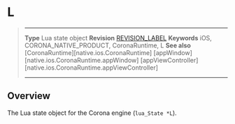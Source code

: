# L

> --------------------- ------------------------------------------------------------------------------------------
> __Type__              Lua state object
> __Revision__          [REVISION_LABEL](REVISION_URL)
> __Keywords__          iOS, CORONA_NATIVE_PRODUCT, CoronaRuntime, L
> __See also__          [CoronaRuntime][native.ios.CoronaRuntime]
>						[appWindow][native.ios.CoronaRuntime.appWindow]
>						[appViewController][native.ios.CoronaRuntime.appViewController]
> --------------------- ------------------------------------------------------------------------------------------


## Overview

The Lua state object for the Corona engine <nobr>(`lua_State *L`)</nobr>.
